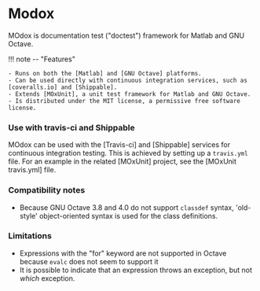 # Modox

MOdox is documentation test ("doctest") framework for Matlab and GNU Octave.

!!! note -- "Features"

    - Runs on both the [Matlab] and [GNU Octave] platforms.
    - Can be used directly with continuous integration services, such as [coveralls.io] and [Shippable].
    - Extends [MOxUnit], a unit test framework for Matlab and GNU Octave.
    - Is distributed under the MIT license, a permissive free software license.






### Use with travis-ci and Shippable
MOdox can be used with the [Travis-ci] and [Shippable] services for continuous integration testing. This is achieved by setting up a `travis.yml` file. For an example in the related [MOxUnit] project, see the [MOxUnit travis.yml] file.


### Compatibility notes
- Because GNU Octave 3.8 and 4.0 do not support `classdef` syntax, 'old-style' object-oriented syntax is used for the class definitions.

### Limitations
- Expressions with the "for" keyword are not supported in Octave because ``evalc`` does not seem to support it
- It is possible to indicate that an expression throws an exception, but not *which* exception.
